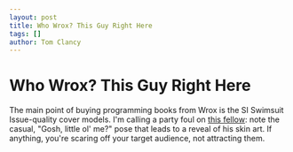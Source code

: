 ```yaml
---
layout: post
title: Who Wrox? This Guy Right Here
tags: []
author: Tom Clancy
---
```


# Who Wrox? This Guy Right Here

The main point of buying programming books from Wrox is the SI Swimsuit Issue-quality cover models. I'm calling a party foul on <a href="http://www.amazon.com/Professional-ASP-NET-2-0-Design-Programmer/dp/0470124482/ref=sr_1_1?ie=UTF8&amp;s=books&amp;qid=1203428335&amp;sr=8-1" target="_blank">this fellow</a>: note the casual, "Gosh, little ol' me?" pose that leads to a reveal of his skin art. If anything, you're scaring off your target audience, not attracting them.
